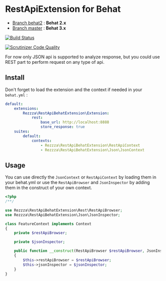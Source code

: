 # RestApiExtension for Behat
* [Branch behat2](https://github.com/rezzza/rest-api-behat-extension/tree/behat-2.x) : **Behat 2.x**
* [Branch master](https://github.com/rezzza/rest-api-behat-extension/tree/master) : **Behat 3.x**

[![Build Status](https://travis-ci.org/rezzza/rest-api-behat-extension.png?branch=master)](https://travis-ci.org/rezzza/rest-api-behat-extension)

[![Scrutinizer Code Quality](https://scrutinizer-ci.com/g/rezzza/rest-api-behat-extension/badges/quality-score.png?b=master)](https://scrutinizer-ci.com/g/rezzza/rest-api-behat-extension/?branch=master)

For now only JSON api is supported to analyze response, but you could use REST part to perform request on any type of api.

## Install
Don't forget to load the extension and the context if needed in your `behat.yml` :
```yaml
default:
    extensions:
        Rezzza\RestApiBehatExtension\Extension:
            rest:
                base_url: http://localhost:8888
                store_response: true
    suites:
        default:
            contexts:
                - Rezzza\RestApiBehatExtension\RestApiContext
                - Rezzza\RestApiBehatExtension\Json\JsonContext
```

## Usage
You can use directly the `JsonContext` or `RestApiContext` by loading them in your behat.yml or use the `RestApiBrowser` and `JsonInspector` by adding them in the construct of your own context.

```php
<?php
/**/

use Rezzza\RestApiBehatExtension\Rest\RestApiBrowser;
use Rezzza\RestApiBehatExtension\Json\JsonInspector;

class FeatureContext implements Context
{
    private $restApiBrowser;

    private $jsonInspector;

    public function __construct(RestApiBrowser $restApiBrowser, JsonInspector $jsonInspector)
    {
        $this->restApiBrowser = $restApiBrowser;
        $this->jsonInspector = $jsonInspector;
    }
}
```
